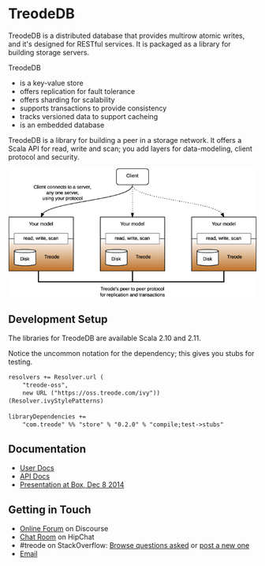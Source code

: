 TreodeDB
========

TreodeDB is a distributed database that provides multirow atomic writes, and it's designed for RESTful services. It is packaged as a library for building storage servers.

TreodeDB

- is a key-value store
- offers replication for fault tolerance
- offers sharding for scalability
- supports transactions to provide consistency
- tracks versioned data to support cacheing
- is an embedded database

TreodeDB is a library for building a peer in a storage network.  It offers a Scala API for read, write and scan; you add layers for data-modeling, client protocol and security.

![Architecture][arch]


## Development Setup

The libraries for TreodeDB are available Scala 2.10 and 2.11.

Notice the uncommon notation for the dependency; this gives you stubs for testing.


```
resolvers += Resolver.url (
    "treode-oss",
    new URL ("https://oss.treode.com/ivy")) (Resolver.ivyStylePatterns)

libraryDependencies += 
    "com.treode" %% "store" % "0.2.0" % "compile;test->stubs"
```


## Documentation

- [User Docs][user-docs]
- [API Docs][api-docs]
- [Presentation at Box, Dec 8 2014][presentation-2014-12-08]


## Getting in Touch

- [Online Forum][online-forum] on Discourse
- [Chat Room][online-chat] on HipChat
- \#treode on StackOverflow: 
  [Browse questions asked][stackoverflow-read] or [post a new one][stackoverflow-ask]
- [Email](mailto:questions@treode.com)


[api-docs]: http://oss.treode.com/docs/scala/store/0.2.0 "API Docs"

[arch]: architecture.png "Architecture"

[presentation-2014-12-08]: http://goo.gl/HwZ81X "Presentation at Box, Dec 8 2014"

[online-chat]: http://www.hipchat.com/giwb5oIkz "Chat Room for Treode Users and Developers"

[online-forum]: https://forum.treode.com "Forum for Treode Users and Developers"

[stackoverflow-read]: http://stackoverflow.com/questions/tagged/treode "Read questions on Stack Overflow tagged with treode"

[stackoverflow-ask]: http://stackoverflow.com/questions/ask?tags=treode "Post a question on Stack Overflow tagged with treode"

[user-docs]: http://treode.github.io "TreodeDB Walkthroughs"